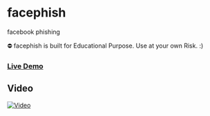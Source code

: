 # facephish
facebook phishing 

⛔ facephish is built for Educational Purpose. Use at your own Risk. :)

<h3> <a href="https://gamezop.herokuapp.com"> Live Demo </a> </h3>


<h2> Video </h2>

[![Video](https://img.youtube.com/vi/RFPCXWJKaKo/hqdefault.jpg)](https://www.youtube.com/watch?v=RFPCXWJKaKo&feature=youtu.be)

